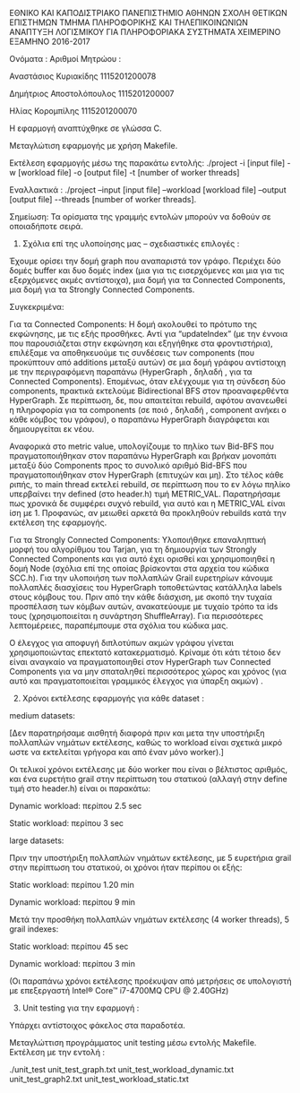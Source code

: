 ΕΘΝΙΚΟ ΚΑΙ ΚΑΠΟΔΙΣΤΡΙΑΚΟ ΠΑΝΕΠΙΣΤΗΜΙΟ ΑΘΗΝΩΝ
ΣΧΟΛΗ ΘΕΤΙΚΩΝ ΕΠΙΣΤΗΜΩΝ
ΤΜΗΜΑ ΠΛΗΡΟΦΟΡΙΚΗΣ ΚΑΙ ΤΗΛΕΠΙΚΟΙΝΩΝΙΩΝ
ΑΝΑΠΤΥΞΗ ΛΟΓΙΣΜΙΚΟΥ ΓΙΑ ΠΛΗΡΟΦΟΡΙΑΚΑ ΣΥΣΤΗΜΑΤΑ
ΧΕΙΜΕΡΙΝΟ ΕΞΑΜΗΝΟ 2016-2017


Ονόματα  :							        Αριθμοί Μητρώου :	


Αναστάσιος Κυριακίδης 					1115201200078

Δημήτριος Αποστολόπουλος				1115201200007

Ηλίας	Κορομπίλης						    1115201200070


Η εφαρμογή αναπτύχθηκε σε γλώσσα C.


Μεταγλώτιση εφαρμογής με χρήση Makefile.

Εκτέλεση εφαρμογής μέσω της παρακάτω εντολής:
./project -i [input file] -w [workload file] -o [output file] -t [number of worker threads]
 
Εναλλακτικά :
./project –input [input file] –workload  [workload file] –output [output file] --threads [number of worker threads].

Σημείωση: Τα ορίσματα της γραμμής εντολών μπορούν να δοθούν σε οποιαδήποτε σειρά.



1. Σχόλια επί της υλοποίησης μας – σχεδιαστικές επιλογές :

Έχουμε ορίσει την δομή graph που αναπαριστά τον γράφο.
Περιέχει δύο δομές buffer και δυο δομές index (μια για τις εισερχόμενες και μια για τις εξερχόμενες ακμές αντίστοιχα), μια δομή για τα Connected Components, μια δομή για τα Strongly Connected Components.

Συγκεκριμένα: 

Για τα Connected Components: 
Η δομή ακολουθεί το πρότυπο της εκφώνησης, με τις εξής προσθήκες. Αντί για “updateIndex” (με την έννοια που παρουσιάζεται στην εκφώνηση και εξηγήθηκε στα φροντιστήρια), επιλέξαμε να αποθηκευούμε τις συνδέσεις των components (που προκύπτουν από additions μεταξύ αυτών) σε μια δομή γράφου αντίστοιχη με την περιγραφόμενη παραπάνω (HyperGraph , δηλαδή , για τα Connected Components). Επομένως, όταν ελέγχουμε για τη σύνδεση δύο components, πρακτικά εκτελούμε Bidirectional BFS στον προαναφερθέντα HyperGraph. Σε περίπτωση, δε, που απαιτείται rebuild, αφότου ανανεωθεί η πληροφορία για τα components (σε ποιό , δηλαδή , component ανήκει ο κάθε κόμβος του γράφου), ο παραπάνω HyperGraph διαγράφεται και δημιουργείται εκ νέου.

Αναφορικά στο metric value, υπολογίζουμε το πηλίκο των Bid-BFS που πραγματοποιήθηκαν στον παραπάνω HyperGraph και βρήκαν μονοπάτι μεταξύ δύο Components προς το συνολικό αριθμό Bid-BFS που πραγματοποιήθηκαν στον HyperGraph (επιτυχών και μη). Στο τέλος κάθε ριπής, το main thread εκτελεί rebuild, σε περίπτωση που το εν λόγω πηλίκο υπερβαίνει την defined (στο header.h) τιμή METRIC_VAL. 
Παρατηρήσαμε πως χρονικά δε συμφέρει συχνό rebuild, για αυτό και η METRIC_VAL είναι ίση με 1. Προφανώς, αν μειωθεί αρκετά θα προκληθούν rebuilds κατά την εκτέλεση της εφαρμογής.

Για τα Strongly Connected Components: 
Υλοποιήθηκε επαναληπτική μορφή του αλγορίθμου του Tarjan, για τη δημιουργία των Strongly Connected Components και για αυτό έχει ορισθεί και χρησιμοποιηθεί  η δομή Node (σχόλια επί της οποίας βρίσκονται στα αρχεία του κώδικα SCC.h). 
Για την υλοποιήση των πολλαπλών Grail ευρετηρίων κάνουμε πολλαπλές διασχίσεις του HyperGraph τοποθετώντας κατάλληλα labels στους κόμβους του. Πριν από την κάθε διάσχιση, με σκοπό την τυχαία προσπέλαση των κόμβων αυτών, ανακατεύουμε με τυχαίο τρόπο τα ids τους (χρησιμοποιείται η συνάρτηση ShuffleArray). Για περισσότερες λεπτομέρειες, παραπέμπουμε στα σχόλια του κώδικα μας. 


Ο έλεγχος για αποφυγή διπλοτύπων ακμών γράφου γίνεται χρησιμοποιώντας επεκτατό κατακερματισμό. Κρίναμε ότι κάτι τέτοιο δεν είναι αναγκαίο να πραγματοποιηθεί στον HyperGraph των Connected Components για να μην σπαταληθεί περισσότερος χώρος  και χρόνος (για αυτό και πραγματοποιείται γραμμικός έλεγχος για ύπαρξη ακμών) .



2.   Χρόνοι εκτέλεσης εφαρμογής για κάθε dataset :

medium datasets:

[Δεν παρατηρήσαμε αισθητή διαφορά πριν και μετα την υποστήριξη πολλαπλών νημάτων εκτέλεσης, καθώς το workload είναι σχετικά μικρό ωστε να εκτελείται γρήγορα και από έναν μόνο worker).]

Οι τελικοί χρόνοι εκτέλεσης με δύο worker που είναι ο βέλτιστος αριθμός, και ένα ευρετήτιο  grail στην περίπτωση του στατικού (αλλαγή στην define τιμή στο header.h) είναι οι παρακάτω:

Dynamic workload:    περίπου 2.5 sec 

Static workload:     περίπου 3 sec


large datasets:

Πριν την υποστήριξη πολλαπλών νημάτων εκτέλεσης, με 5 ευρετήρια grail στην περίπτωση του στατικού,  οι χρόνοι ήταν περίπου οι εξής:

Static workload:  περίπου 1.20 min

Dynamic workload: περίπου 9 min

Μετά την προσθήκη πολλαπλών νημάτων εκτέλεσης (4 worker threads), 5 grail indexes:

Static workload:  περίπου 45 sec

Dynamic workload: περίπου 3 min


(Οι παραπάνω χρόνοι εκτέλεσης προέκυψαν από μετρήσεις σε υπολογιστή με επεξεργαστή 
Intel® Core™ i7-4700MQ CPU @ 2.40GHz)




3.   Unit testing για την εφαρμογή :

Υπάρχει αντίστοιχος φάκελος στα παραδοτέα. 

Μεταγλώττιση προγράμματος unit testing μέσω εντολής Makefile. 
Εκτέλεση με την εντολή :

./unit_test unit_test_graph.txt unit_test_workload_dynamic.txt unit_test_graph2.txt unit_test_workload_static.txt
